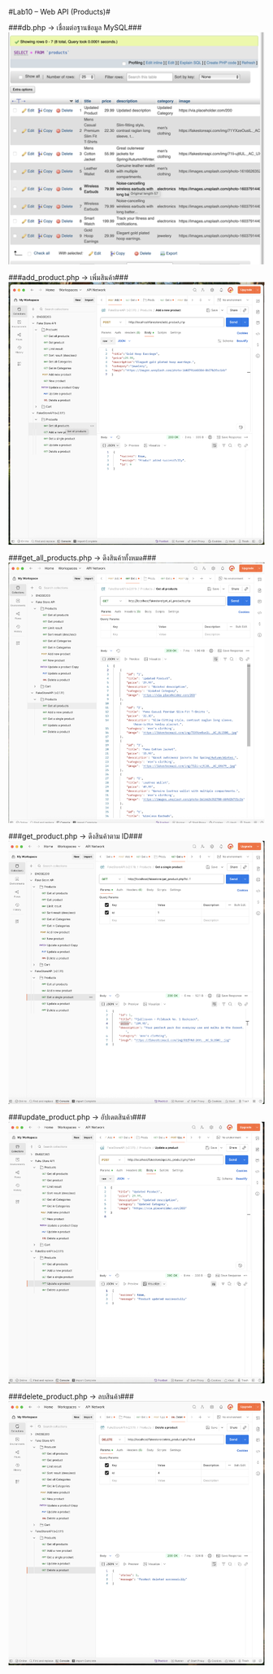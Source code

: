 #Lab10 – Web API (Products)#

###db.php → เชื่อมต่อฐานข้อมูล MySQL###
![Db](images/Db.png)

###add_product.php → เพิ่มสินค้า###
![Add Product](images/add_product.png)

###get_all_products.php → ดึงสินค้าทั้งหมด###
![Get_all](images/Get_all.png)

###get_product.php → ดึงสินค้าตาม ID###
![Get_single](images/Get_single.png)

###update_product.php → อัปเดตสินค้า###
![update](images/Update.png)

###delete_product.php → ลบสินค้า###
![delete](images/Delete.png)
